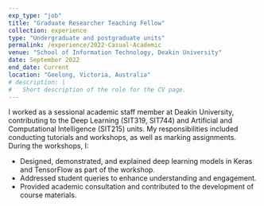 ```yaml
---
exp_type: "job"
title: "Graduate Researcher Teaching Fellow"
collection: experience
type: "Undergraduate and postgraduate units"
permalink: /experience/2022-Casual-Academic
venue: "School of Information Technology, Deakin University"
date: September 2022
end_date: Current
location: "Geelong, Victoria, Australia"
# description: |
#   Short description of the role for the CV page.
---
```


I worked as a sessional academic staff member at Deakin University, contributing to the Deep Learning (SIT319, SIT744) and Artificial and Computational Intelligence (SIT215) units. My responsibilities included conducting tutorials and workshops, as well as marking assignments. During the workshops, I:

- Designed, demonstrated, and explained deep learning models in Keras and TensorFlow as part of the workshop.
- Addressed student queries to enhance understanding and engagement.
- Provided academic consultation and contributed to the development of course materials.
